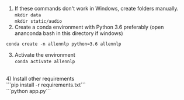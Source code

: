 1) If these commands don't work in Windows, create folders manually.<br>
```mkdir data```<br>
```mkdir static/audio```<br>
2) Create a conda environment with Python 3.6 preferably (open ananconda bash in this directory if windows)<br>

```conda create -n allennlp python=3.6 allennlp```<br>

3) Activate the environment<br>
```conda activate allennlp```<br>
<br>
4) Install other requirements<br>
```pip install -r requirements.txt```
<br>
```python app.py```
